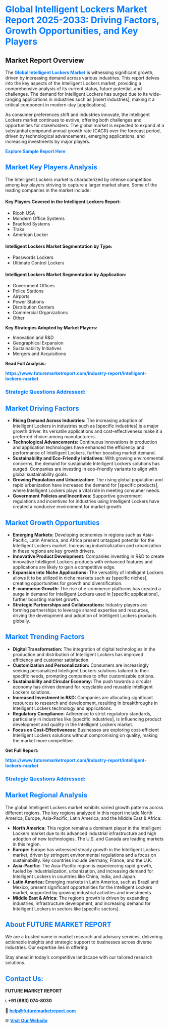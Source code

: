 <h1 style="color: #007BFF;">Global Intelligent Lockers Market Report 2025-2033: Driving Factors, Growth Opportunities, and Key Players</h1>

<section id="overview">
<h2>Market Report Overview</h2>
<p>The <a href="https://www.futuremarketreport.com/industry-report/intelligent-lockers-market" style="color: #007BFF; text-decoration: none;"><strong>Global Intelligent Lockers Market</strong></a> is witnessing significant growth, driven by increasing demand across various industries. This report delves into the key aspects of the Intelligent Lockers market, providing a comprehensive analysis of its current status, future potential, and challenges. The demand for Intelligent Lockers has surged due to its wide-ranging applications in industries such as [insert industries], making it a critical component in modern-day [applications].</p>
<p>As consumer preferences shift and industries innovate, the Intelligent Lockers market continues to evolve, offering both challenges and opportunities for stakeholders. The global market is expected to expand at a substantial compound annual growth rate (CAGR) over the forecast period, driven by technological advancements, emerging applications, and increasing investments by major players.</p>
</section>

<section id="overview">
<p><a href="https://www.futuremarketreport.com/request-sample/reportId=86762" style="color: #007BFF; text-decoration: none;"><strong>Explore Sample Report Here</strong></a></p>
</section>

<section id="key-players">
<h2 style="color: #007BFF;">Market Key Players Analysis</h2>
<p>The Intelligent Lockers market is characterized by intense competition among key players striving to capture a larger market share. Some of the leading companies in the market include:</p>
<h4>Key Players Covered in the Intelligent Lockers Report:</h4>
<ul><li>Ricoh USA</li><li>Mondern Office Systems</li><li>Bradford Systems</li><li>Traka</li><li>American Locker</li></ul>
<h4>Intelligent Lockers Market Segmentation by Type:</h4>
<ul><li>Passwords Lockers</li><li>Ultimate Control Lockers</li></ul>

<h4>Intelligent Lockers Market Segmentation by Application:</h4>
<ul><li>Government Offices</li><li>Police Stations</li><li>Airports</li><li>Power Stations</li><li>Distribution Centers</li><li>Commercial Organizations</li><li>Other</li></ul>
<p><strong>Key Strategies Adopted by Market Players:</strong></p>
<ul>
<li>Innovation and R&D</li>
<li>Geographical Expansion</li>
<li>Sustainability Initiatives</li>
<li>Mergers and Acquisitions</li>
</ul>
</section>

<section>
<p><strong>Read Full Analysis: </strong></p><a href="https://www.futuremarketreport.com/industry-report/intelligent-lockers-market" style="color: #007BFF; text-decoration: none;"><strong>https://www.futuremarketreport.com/industry-report/intelligent-lockers-market</strong></a>
<h3 style="color: #007BFF;">Strategic Questions Addressed:</h3>
</section>

<section id="driving-factors">
<h2 style="color: #007BFF;">Market Driving Factors</h2>
<ul>
<li><strong>Rising Demand Across Industries:</strong> The increasing adoption of Intelligent Lockers in industries such as [specific industries] is a major growth driver. Its versatile applications and cost-effectiveness make it a preferred choice among manufacturers.</li>
<li><strong>Technological Advancements:</strong> Continuous innovations in production and application technologies have enhanced the efficiency and performance of Intelligent Lockers, further boosting market demand.</li>
<li><strong>Sustainability and Eco-Friendly Initiatives:</strong> With growing environmental concerns, the demand for sustainable Intelligent Lockers solutions has surged. Companies are investing in eco-friendly variants to align with global sustainability goals.</li>
<li><strong>Growing Population and Urbanization:</strong> The rising global population and rapid urbanization have increased the demand for [specific products], where Intelligent Lockers plays a vital role in meeting consumer needs.</li>
<li><strong>Government Policies and Incentives:</strong> Supportive government regulations and incentives for industries using Intelligent Lockers have created a conducive environment for market growth.</li>
</ul>
</section>

<section id="growth-opportunities">
<h2 style="color: #007BFF;">Market Growth Opportunities</h2>
<ul>
<li><strong>Emerging Markets:</strong> Developing economies in regions such as Asia-Pacific, Latin America, and Africa present untapped potential for the Intelligent Lockers market. Increasing industrialization and urbanization in these regions are key growth drivers.</li>
<li><strong>Innovative Product Development:</strong> Companies investing in R&D to create innovative Intelligent Lockers products with enhanced features and applications are likely to gain a competitive edge.</li>
<li><strong>Expansion into Niche Applications:</strong> The versatility of Intelligent Lockers allows it to be utilized in niche markets such as [specific niches], creating opportunities for growth and diversification.</li>
<li><strong>E-commerce Growth:</strong> The rise of e-commerce platforms has created a surge in demand for Intelligent Lockers used in [specific applications], further boosting market growth.</li>
<li><strong>Strategic Partnerships and Collaborations:</strong> Industry players are forming partnerships to leverage shared expertise and resources, driving the development and adoption of Intelligent Lockers products globally.</li>
</ul>
</section>

<section id="trending-factors">
<h2 style="color: #007BFF;">Market Trending Factors</h2>
<ul>
<li><strong>Digital Transformation:</strong> The integration of digital technologies in the production and distribution of Intelligent Lockers has improved efficiency and customer satisfaction.</li>
<li><strong>Customization and Personalization:</strong> Consumers are increasingly seeking personalized Intelligent Lockers solutions tailored to their specific needs, prompting companies to offer customizable options.</li>
<li><strong>Sustainability and Circular Economy:</strong> The push towards a circular economy has driven demand for recyclable and reusable Intelligent Lockers solutions.</li>
<li><strong>Increased Investment in R&D:</strong> Companies are allocating significant resources to research and development, resulting in breakthroughs in Intelligent Lockers technology and applications.</li>
<li><strong>Regulatory Compliance:</strong> Adherence to strict regulatory standards, particularly in industries like [specific industries], is influencing product development and quality in the Intelligent Lockers market.</li>
<li><strong>Focus on Cost-Effectiveness:</strong> Businesses are exploring cost-efficient Intelligent Lockers solutions without compromising on quality, making the market more competitive.</li>
</ul>
</section>

<section>
<p><strong>Get Full Report: </strong></p><a href="https://www.futuremarketreport.com/industry-report/intelligent-lockers-market" style="color: #007BFF; text-decoration: none;"><strong>https://www.futuremarketreport.com/industry-report/intelligent-lockers-market</strong></a>
<h3 style="color: #007BFF;">Strategic Questions Addressed:</h3>
</section>


<section id="regional-analysis">
<h2 style="color: #007BFF;">Market Regional Analysis</h2>
<p>The global Intelligent Lockers market exhibits varied growth patterns across different regions. The key regions analyzed in this report include North America, Europe, Asia-Pacific, Latin America, and the Middle East & Africa:</p>
<ul>
<li><strong>North America:</strong> This region remains a dominant player in the Intelligent Lockers market due to its advanced industrial infrastructure and high adoption of new technologies. The U.S. and Canada are leading markets in this region.</li>
<li><strong>Europe:</strong> Europe has witnessed steady growth in the Intelligent Lockers market, driven by stringent environmental regulations and a focus on sustainability. Key countries include Germany, France, and the U.K.</li>
<li><strong>Asia-Pacific:</strong> The Asia-Pacific region is experiencing rapid growth, fueled by industrialization, urbanization, and increasing demand for Intelligent Lockers in countries like China, India, and Japan.</li>
<li><strong>Latin America:</strong> Emerging markets in Latin America, such as Brazil and Mexico, present significant opportunities for the Intelligent Lockers market, supported by growing industrial activities and investments.</li>
<li><strong>Middle East & Africa:</strong> The region’s growth is driven by expanding industries, infrastructure development, and increasing demand for Intelligent Lockers in sectors like [specific sectors].</li>
</ul>
</section>

<footer>
<h2 style="color: #007BFF;">About FUTURE MARKET REPORT</h2>
<p>We are a trusted name in market research and advisory services, delivering actionable insights and strategic support to businesses across diverse industries. Our expertise lies in offering:</p>

<p>Stay ahead in today’s competitive landscape with our tailored research solutions.</p>

<h2 style="color: #007BFF;">Contact Us:</h2>
<p><strong>FUTURE MARKET REPORT</strong></p>
<p>📞 <strong>+91 (883) 074-8030</strong></p>
<p>📧 <strong><a href="mailto:help@futuremarketreport.com" style="color: #007BFF;">help@futuremarketreport.com</a></strong></p>
<p>🌐 <strong><a href="https://www.futuremarketreport.com/" style="color: #007BFF;">Visit Our Website</a></strong></p>
</footer>